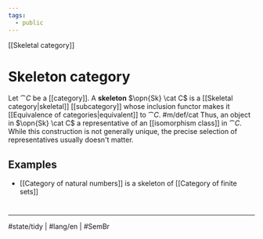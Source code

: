 ```yaml
---
tags:
  - public
---
```

[[Skeletal category]]
# Skeleton category

Let $\cat C$ be a [[category]].
A **skeleton** $\opn{Sk} \cat C$ is a [[Skeletal category|skeletal]] [[subcategory]] whose inclusion functor makes it [[Equivalence of categories|equivalent]] to $\cat C$. #m/def/cat 
Thus, an object in $\opn{Sk} \cat C$ a representative of an [[isomorphism class]] in $\cat C$.
While this construction is not generally unique, 
the precise selection of representatives usually doesn't matter.


## Examples

- [[Category of natural numbers]] is a skeleton of [[Category of finite sets]]

#
---
#state/tidy | #lang/en | #SemBr
